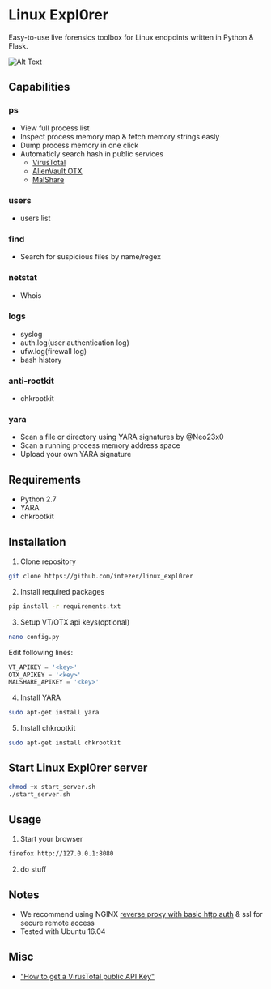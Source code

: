 # Linux Expl0rer
Easy-to-use live forensics toolbox for Linux endpoints written in Python & Flask.

![Alt Text](https://github.com/intezer/linux-explorer/raw/master/image.gif)

## Capabilities
### ps
* View full process list
* Inspect process memory map & fetch memory strings easly
* Dump process memory in one click
* Automaticly search hash in public services
  * [VirusTotal](https://www.virustotal.com/#/home/upload)
  * [AlienVault OTX](https://otx.alienvault.com/)
  * [MalShare](https://malshare.com/)
### users
* users list
### find
* Search for suspicious files by name/regex
### netstat
* Whois
### logs
* syslog
* auth.log(user authentication log)
* ufw.log(firewall log)
* bash history
### anti-rootkit
* chkrootkit
### yara
* Scan a file or directory using YARA signatures by @Neo23x0
* Scan a running process memory address space
* Upload your own YARA signature
  
## Requirements
* Python 2.7
* YARA
* chkrootkit

## Installation
1. Clone repository
```sh
git clone https://github.com/intezer/linux_expl0rer
```

2. Install required packages
```sh
pip install -r requirements.txt
```

3. Setup VT/OTX api keys(optional)
```sh
nano config.py
```
Edit following lines:
```py
VT_APIKEY = '<key>'
OTX_APIKEY = '<key>'
MALSHARE_APIKEY = '<key>'
```
4. Install YARA
```sh
sudo apt-get install yara
```
5. Install chkrootkit
```sh
sudo apt-get install chkrootkit
```

## Start Linux Expl0rer server
```sh
chmod +x start_server.sh
./start_server.sh
```

## Usage
1. Start your browser
```sh
firefox http://127.0.0.1:8080
```
2. do stuff

## Notes
* We recommend using NGINX [reverse proxy with basic http auth](https://www.nginx.com/resources/admin-guide/restricting-access-auth-basic/) & ssl for secure remote access
* Tested with Ubuntu 16.04

## Misc
* ["How to get a VirusTotal public API Key"](https://community.mcafee.com/docs/DOC-6456)
